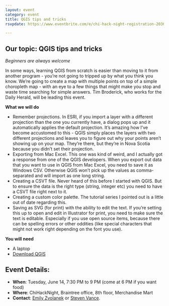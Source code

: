 ```yaml
---
layout: event
category: event
title: QGIS tips and tricks
rsvpdate: https://www.eventbrite.com/e/chi-hack-night-registration-20361601097

---
```

## Our topic: QGIS tips and tricks

_Beginners are always welcome_

In some ways, learning QGIS from scratch is easier than moving to it from another program - you’re not going to tripped up by what you think you know. We’re going to create a map with multiple points on top of a simple choropleth map -  with an eye to a few things that might make you stop and waste time searching for simple answers. Tim Broderick, who works for the Daily Herald, will be leading this event.

**What we will do**

* Remember projections. In ESRI, if you import a layer with a different projection than the one you currently have, a dialog pops up and it automatically applies the default projection. It’s amazing how I’ve become accustomed to this - QGIS simply places the layers with two different projections and leaves you to figure out why your points aren’t showing up on your map. They’re there, but they’re in Nova Scotia because you didn’t set their projection.
* Exporting from Mac Excel. This one was kind of weird, and I actually got a response from one of the QGIS developers. When you export out data that you want to use in QGIS from Mac Excel, you need to save it as Windows CSV. Otherwise QGIS won’t pick up the values as comma-separated and will import as one long string.
* Creating a CSVT file. Never heard of this before I started with QGIS. But to ensure the data is the right type (string, integer etc) you need to have a CSVT file right next to it.
* Creating a custom color palette. The tutorial series I pointed out is a little out of date regarding this.
* Saving as SVG (for print) with the ability to edit the text. If you’re setting this up to open and edit in Illustrator for print, you need to make sure the text is editable. Especially if you use open source items, because there can be spelling errors or other oddities (like special characters that might not work right depending on the font you use).

**You will need**

* A laptop
* [Download QGIS](http://qgis.org/en/site/forusers/download.html)

## Event Details:

- **When**: Tuesday, June 14, 7:30 PM to 9 PM (come at 6 PM if you want food)
- **Where**: ChiHackNight, Braintree office, 8th floor, Merchandise Mart
- **Contact**: [Emily Zvolanek](mailto:ezvolanek@anl.gov) or [Steven Vance](steve@stevevance.net).